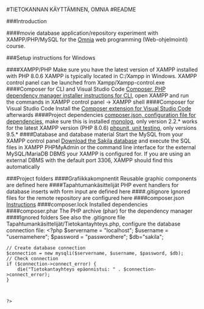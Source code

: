 #TIETOKANNAN KÄYTTÄMINEN, OMNIA
#README

###Introduction

####movie database application/repository experiment with XAMPP/PHP/MySQL for the [Omnia](https://www.omnia.fi/en) web programming (Web-ohjelmointi) course. 

###Setup instructions for Windows

####XAMPP/PHP
Make sure you have the latest version of XAMPP installed with PHP 8.0.6
XAMPP is typically located in C:/Xampp in Windows. XAMPP control panel can be launched from Xampp/Xampp-control.exe
####Composer for CLI and Visual Studio Code
[Composer, PHP dependency manager installer instructions for CLI](https://getcomposer.org/download/), open XAMPP and run the commands in XAMPP control panel -> XAMPP shell
####Composer for Visual Studio Code
Install the [Composer extension for Visual Studio Code](https://marketplace.visualstudio.com/items?itemName=ikappas.composer) afterwards
####Project dependencies
[composer.json, configuration file for dependencies](https://getcomposer.org/doc/01-basic-usage.md#composer-json-project-setup), make sure this is installed
[monolog](https://packagist.org/packages/monolog/monolog), only version 2.2.* works for the latest XAMPP version (PHP 8.0.6)
[phpunit, unit testing](https://packagist.org/packages/phpunit/phpunit), only versions 9.5.*
####Database and database material
Start the MySQL from your XAMPP control panel
[Download the Sakila database](https://dev.mysql.com/doc/index-other.html) and execute the SQL files in XAMPP PHPMyAdmin or the command line interface for the external MySQL/MariaDB DBMS your XAMPP is configured for. If you are using an external DBMS with the default port 3306, XAMPP should find this automatically  

###Project folders
####Grafiikkakompnentit
Reusable graphic components are defined here
####Tapahtumankäsittelijät
PHP event handlers for database inserts with form input are defined here
####.gitignore
Ignored files for the remote repository are configured here
####composer.json
[Instructions](https://getcomposer.org/doc/01-basic-usage.md#composer-json-project-setup)
####composer.lock
Installed dependencies
####composer.phar
The PHP archive (phar) for the dependency manager
####Ignored folders
See also the .gitignore file
Tapahtumankäsittelijät/Tietokantayhteys.php, configure the database connection file:
    <?php
    $servername = "localhost";
    $username = "usernamehere";
    $password = "passwordhere";
    $db="sakila";



    // Create database connection
    $connection = new mysqli($servername, $username, $password, $db);
    // Check connection
    if ($connection->connect_error) {
        die("Tietokantayhteys epäonnistui: " . $connection->connect_error);
    } 



    ?>  